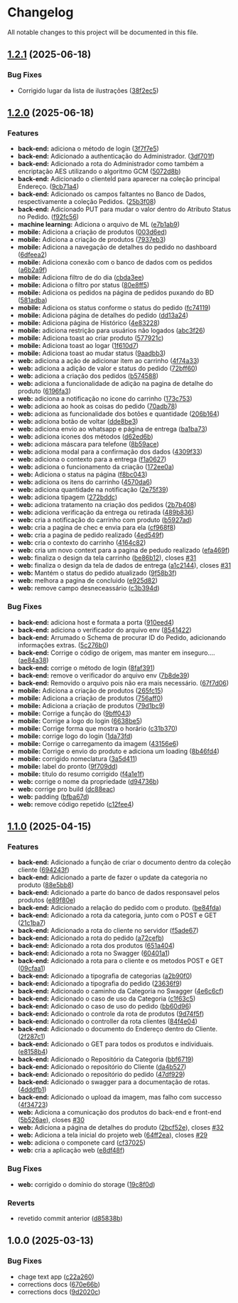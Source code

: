 # Changelog

All notable changes to this project will be documented in this file.

## [1.2.1](https://github.com/odutra-dev/projeto-5dsm/compare/v1.2.0...v1.2.1) (2025-06-18)

### Bug Fixes

* Corrigido lugar da lista de ilustrações ([38f2ec5](https://github.com/odutra-dev/projeto-5dsm/commit/38f2ec5bfac547400a2e1a2b22728080b9b40e11))

## [1.2.0](https://github.com/odutra-dev/projeto-5dsm/compare/v1.1.0...v1.2.0) (2025-06-18)

### Features

* **back-end:** adiciona o método de login ([3f7f7e5](https://github.com/odutra-dev/projeto-5dsm/commit/3f7f7e5690eb526826896c70e8e473ee5b46bb58))
* **back-end:** Adicionado a authenticação do Administrador. ([3df701f](https://github.com/odutra-dev/projeto-5dsm/commit/3df701f55af0ddc9fcf41a52eab9b8440debfb9a))
* **back-end:** Adicionado a rota do Administrador como também a encriptação AES utilizando o algoritmo GCM ([5072d8b](https://github.com/odutra-dev/projeto-5dsm/commit/5072d8bdf030915978a67a85a0c4a1ea8956440e))
* **back-end:** Adicionado o clienteId para aparecer na coleção principal Endereço. ([9cb71a4](https://github.com/odutra-dev/projeto-5dsm/commit/9cb71a45644795762ce743648be64f48c37c6cec))
* **back-end:** Adicionado os campos faltantes no Banco de Dados, respectivamente a coleção Pedidos. ([25b3f08](https://github.com/odutra-dev/projeto-5dsm/commit/25b3f0811957070faf6d4f35469e2440a733b41d))
* **back-end:** Adicionado PUT para mudar o valor dentro do Atributo Status no Pedido. ([f92fc56](https://github.com/odutra-dev/projeto-5dsm/commit/f92fc5686e56ca0c1d8d5237549219a5b8adf4ed))
* **machine learning:** Adiciona o arquivo de ML ([e7b1ab9](https://github.com/odutra-dev/projeto-5dsm/commit/e7b1ab9adc2ef0c12ae76ba141baf97012bc1cf2))
* **mobile:** Adiciona a criação de produtos ([003d6ed](https://github.com/odutra-dev/projeto-5dsm/commit/003d6ed6191311c055f46d36bf3171d12ceace05))
* **mobile:** Adiciona a criação de produtos ([7937eb3](https://github.com/odutra-dev/projeto-5dsm/commit/7937eb3cdfce01aa91fecb1b51031b912a64e73c))
* **mobile:** Adiciona a navegação de detalhes do pedido no dashboard ([6dfeea2](https://github.com/odutra-dev/projeto-5dsm/commit/6dfeea2195f33a67e21e840f6effa9cc56a5bb3f))
* **mobile:** Adiciona conexão com o banco de dados com os pedidos ([a6b2a9f](https://github.com/odutra-dev/projeto-5dsm/commit/a6b2a9fe9b71c9a3ae6e492b65e41cc2f57e4586))
* **mobile:** Adiciona filtro de do dia ([cbda3ee](https://github.com/odutra-dev/projeto-5dsm/commit/cbda3ee15eb24066fe9d56bc2757e4ac789a15c4))
* **mobile:** Adiciona o filtro por status ([80e8ff5](https://github.com/odutra-dev/projeto-5dsm/commit/80e8ff51da9e662d6c1542edb1f1aee2ccc6789b))
* **mobile:** Adiciona os pedidos na página de pedidos puxando do BD ([581adba](https://github.com/odutra-dev/projeto-5dsm/commit/581adba879c1ccb83077f61ed13b73308b3eec8e))
* **mobile:** Adiciona os status conforme o status do pedido ([fc74119](https://github.com/odutra-dev/projeto-5dsm/commit/fc74119a6c77a1ec1603663dd9a10776fdcf49b5))
* **mobile:** Adiciona página de detalhes do pedido ([dd13a24](https://github.com/odutra-dev/projeto-5dsm/commit/dd13a249ebef87842cf19c242280a50316026bd4))
* **mobile:** Adiciona página de Histórico ([4e83228](https://github.com/odutra-dev/projeto-5dsm/commit/4e832280f7ce899a655f591f6774b9e39fb1de08))
* **mobile:** adiciona restrição para usuários não logados ([abc3f26](https://github.com/odutra-dev/projeto-5dsm/commit/abc3f26ae3bd0ec41477ec45c2fbef72a0c9dd47))
* **mobile:** Adiciona toast ao criar produto ([577921c](https://github.com/odutra-dev/projeto-5dsm/commit/577921caf6e2c1db9ca843edd69751dd2a9777ff))
* **mobile:** Adiciona toast ao logar ([1f610d7](https://github.com/odutra-dev/projeto-5dsm/commit/1f610d7645befa7432692ac6f3c0ebe37a16beb7))
* **mobile:** Adiciona toast ao mudar status ([9aadbb3](https://github.com/odutra-dev/projeto-5dsm/commit/9aadbb3d729f4e73122a1aa544f6cc2e8b0654e2))
* **web:** adiciona a ação de adicionar item ao carrinho ([4f74a33](https://github.com/odutra-dev/projeto-5dsm/commit/4f74a33c9b0f149fef31badf275be961c1add7b5))
* **web:** adiciona a adição de valor e status do pedido ([72bff60](https://github.com/odutra-dev/projeto-5dsm/commit/72bff608aa708cefa11a05a8565e7eb9645b6675))
* **web:** adiciona a criação dos pedidos ([b574588](https://github.com/odutra-dev/projeto-5dsm/commit/b574588a0ce38cabd4d4a3ba1be225de1576c3c4))
* **web:** adiciona a funcionalidade de adição na pagina de detalhe do produto ([6196fa3](https://github.com/odutra-dev/projeto-5dsm/commit/6196fa31efe6b0ed8386bbf7f1caaa5dffa6b277))
* **web:** adiciona a notificação no icone do carrinho ([173c753](https://github.com/odutra-dev/projeto-5dsm/commit/173c753d8770ee90c5c4d087b7245bb54013add0))
* **web:** adiciona ao hook as coisas do pedido ([70adb78](https://github.com/odutra-dev/projeto-5dsm/commit/70adb781ca37efecdf27c4c9851c9a0973a1a7c7))
* **web:** adiciona as funcionalidade dos botões e quantidade ([206b164](https://github.com/odutra-dev/projeto-5dsm/commit/206b1643f48e123aa782332c8a8141e34001b4d3))
* **web:** adiciona botão de voltar ([dde8be3](https://github.com/odutra-dev/projeto-5dsm/commit/dde8be349fae576eedf32f809dc134b044375649))
* **web:** adiciona envio ao whatsapp e página de entrega ([ba1ba73](https://github.com/odutra-dev/projeto-5dsm/commit/ba1ba7380dc07e336f8336836695f17c39dc295d))
* **web:** adiciona icones dos métodos ([d62ed6b](https://github.com/odutra-dev/projeto-5dsm/commit/d62ed6b1baff837638ffe8a1ec28f8cdaed21927))
* **web:** adiciona máscara para telefone ([8b59ace](https://github.com/odutra-dev/projeto-5dsm/commit/8b59aced3133401a0b3bc5afb893ef4935b7dd62))
* **web:** adiciona modal para a confirmação dos dados ([4309f33](https://github.com/odutra-dev/projeto-5dsm/commit/4309f337aa9ca7a5abe9fc51b896521454b80e8e))
* **web:** adiciona o contexto para a entrega ([f1a0627](https://github.com/odutra-dev/projeto-5dsm/commit/f1a062755b306bea20a7a09a4b242506f0a3e613))
* **web:** adiciona o funcionamento da criação ([172ee0a](https://github.com/odutra-dev/projeto-5dsm/commit/172ee0a99c0529952114a352fdb9b31bc57a0271))
* **web:** Adiciona o status na página ([f8bc043](https://github.com/odutra-dev/projeto-5dsm/commit/f8bc0433dc5bcb457a68c756f400450bd055100b))
* **web:** adiciona os itens do carrinho ([4570da6](https://github.com/odutra-dev/projeto-5dsm/commit/4570da6698135cf9b15d8db6017bf0d11b3302f8))
* **web:** adiciona quantidade na notificação ([2e75f39](https://github.com/odutra-dev/projeto-5dsm/commit/2e75f39c4fbf8d877e45e176aa2a16295379e70e))
* **web:** adiciona tipagem ([272bddc](https://github.com/odutra-dev/projeto-5dsm/commit/272bddc1b2ff349958e0660b41e1bdf9ee746b41))
* **web:** adiciona tratamento na criação dos pedidos ([2b7b408](https://github.com/odutra-dev/projeto-5dsm/commit/2b7b408964f6c92ba8735d121a2ed2c3a6eef3d7))
* **web:** adiciona verificação da entrega ou retirada ([489b836](https://github.com/odutra-dev/projeto-5dsm/commit/489b8365aa0ff815ddad1fd0ff9a8d2ab5ba7aad))
* **web:** cria a notificação do carrinho com produto ([b5927ad](https://github.com/odutra-dev/projeto-5dsm/commit/b5927adb6e08b952e93a49b3f352bd62776d9efa))
* **web:** cria a pagina de chec e envia para ela ([cf968f8](https://github.com/odutra-dev/projeto-5dsm/commit/cf968f8abd0546af974129916402bf06c93f0427))
* **web:** cria a pagina de pedido realizado ([4ed549f](https://github.com/odutra-dev/projeto-5dsm/commit/4ed549f920e0e7c527e72173b0f70ae885321e3b))
* **web:** cria o contexto do carrinho ([4164c82](https://github.com/odutra-dev/projeto-5dsm/commit/4164c828d3d85cd2bdd652b3ca9bcc68b2ba7464))
* **web:** cria um novo context para a pagina de pedudo realizado ([efa469f](https://github.com/odutra-dev/projeto-5dsm/commit/efa469fb6a2c8e51bd788c7f85cc9cdaf89d2b8a))
* **web:** finaliza o design da tela carrinho ([be86b12](https://github.com/odutra-dev/projeto-5dsm/commit/be86b12ceb2573dce0a9990d9026c7958b2f2e95)), closes [#31](https://github.com/odutra-dev/projeto-5dsm/issues/31)
* **web:** finaliza o design da tela de dados de entrega ([a1c2144](https://github.com/odutra-dev/projeto-5dsm/commit/a1c21445ce865a4906cb76d66c9bc46e2b1d87f7)), closes [#31](https://github.com/odutra-dev/projeto-5dsm/issues/31)
* **web:** Mantém o status do pedido atualizado ([9f58b3f](https://github.com/odutra-dev/projeto-5dsm/commit/9f58b3fb334e1fbe5fbe56f3c67191dceccff6f8))
* **web:** melhora a pagina de concluido ([e925d82](https://github.com/odutra-dev/projeto-5dsm/commit/e925d8244d1226d570c37884f64ee363b63df08c))
* **web:** remove campo desneceassário ([c3b394d](https://github.com/odutra-dev/projeto-5dsm/commit/c3b394dfc0063a8e2e10ae0b6ec3e11841b2ddfc))

### Bug Fixes

* **back-end:** adiciona host e formata a porta ([910eed4](https://github.com/odutra-dev/projeto-5dsm/commit/910eed4c54fd482e3b73b95296e2c5835641e0d7))
* **back-end:** adiciona o verificador do arquivo env ([8541422](https://github.com/odutra-dev/projeto-5dsm/commit/8541422c888fd7e857f5b0eb128b3fa2579e4866))
* **back-end:** Arrumado o Schema de procurar ID do Pedido, adicionando informações extras. ([5c276b0](https://github.com/odutra-dev/projeto-5dsm/commit/5c276b004f3fcac5327276aa465a8512814f38fa))
* **back-end:** Corrige o código de origem, mas manter em inseguro.... ([ae84a38](https://github.com/odutra-dev/projeto-5dsm/commit/ae84a38cac7f17d3fd71cf359e18169074d6309a))
* **back-end:** corrige o método de login ([8faf391](https://github.com/odutra-dev/projeto-5dsm/commit/8faf3917d5b28fdc081514e72439de6fc1f41379))
* **back-end:** remove o verificador do arquivo env ([7b8de39](https://github.com/odutra-dev/projeto-5dsm/commit/7b8de39c61862b44fa7b36b7e75e73773dd3c82b))
* **back-end:** Removido o arquivo pois não era mais necessário. ([67f7d06](https://github.com/odutra-dev/projeto-5dsm/commit/67f7d062d5e2b87b858726e8640d848300f8d014))
* **mobile:** Adiciona a criação de produtos ([265fc15](https://github.com/odutra-dev/projeto-5dsm/commit/265fc1565ecc8e44724b971e589a6650ed7da228))
* **mobile:** Adiciona a criação de produtos ([756aff0](https://github.com/odutra-dev/projeto-5dsm/commit/756aff013fb2a24c0fc3c43c457ebf4973cd2626))
* **mobile:** Adiciona a criação de produtos ([79d1bc9](https://github.com/odutra-dev/projeto-5dsm/commit/79d1bc9787ea86f9f2ee09b04779402290c36b8d))
* **mobile:** Corrige a função do ([9bff043](https://github.com/odutra-dev/projeto-5dsm/commit/9bff043eece7ac2925c145e4dbdb8d824be13e85))
* **mobile:** Corrige a logo do login ([6638be5](https://github.com/odutra-dev/projeto-5dsm/commit/6638be52eed0c7ccb28e0e2c9b1f63bac12101c5))
* **mobile:** Corrige forma que mostra o horário ([c31b370](https://github.com/odutra-dev/projeto-5dsm/commit/c31b370dc6ccd00c80c211a429ddc5baf7569522))
* **mobile:** corrige logo do login ([1da73fd](https://github.com/odutra-dev/projeto-5dsm/commit/1da73fd882f99223ec739ce46c63e42717c970f0))
* **mobile:** Corrige o carregamento da imagem ([43156e6](https://github.com/odutra-dev/projeto-5dsm/commit/43156e63300b5b412bce302d2afb020c94c3bb86))
* **mobile:** Corrige o envio do produto e adiciona um loading ([8b46fd4](https://github.com/odutra-dev/projeto-5dsm/commit/8b46fd4385c1b804ec0d1a75256806c0d17239bf))
* **mobile:** corrigido nomeclatura ([3a5d411](https://github.com/odutra-dev/projeto-5dsm/commit/3a5d41194a247c01d6c2d8e40f951750761b8415))
* **mobile:** label do pronto ([9f709dd](https://github.com/odutra-dev/projeto-5dsm/commit/9f709dd18ac7ab8dbd09f65e799961cd59a42e46))
* **mobile:** titulo do resumo corrigido ([f4a1e1f](https://github.com/odutra-dev/projeto-5dsm/commit/f4a1e1f0ca3fcc096a79d06d3dfbad223abfe036))
* **web:** corrige o nome da propriedade ([d94736b](https://github.com/odutra-dev/projeto-5dsm/commit/d94736b89b54b13faa149e3fd3c407bae60ac8be))
* **web:** corrige pro build ([dc88eac](https://github.com/odutra-dev/projeto-5dsm/commit/dc88eac8a75c885836f0dc9a3288332d3f2b6608))
* **web:** padding ([bfba67d](https://github.com/odutra-dev/projeto-5dsm/commit/bfba67dc7cb50814a6c6b1700889573c541f0541))
* **web:** remove código repetido ([c12fee4](https://github.com/odutra-dev/projeto-5dsm/commit/c12fee424c1aa697ab518707f0d01da141a7104d))

## [1.1.0](https://github.com/DutraGames/projeto-5dsm/compare/v1.0.0...v1.1.0) (2025-04-15)

### Features

* **back-end:** Adicionado a função de criar o documento dentro da coleção cliente ([694243f](https://github.com/DutraGames/projeto-5dsm/commit/694243f09cc1594c39601135665f5b93cd7d5574))
* **back-end:** Adicionado a parte de fazer o update da categoria no produto ([88e5bb8](https://github.com/DutraGames/projeto-5dsm/commit/88e5bb84c3c64b03983e51763ab44519c8abd45d))
* **back-end:** Adicionado a parte do banco de dados responsavel pelos produtos ([e89f80e](https://github.com/DutraGames/projeto-5dsm/commit/e89f80ea83a5660ae6439baec5348d68e71ba884))
* **back-end:** Adicionado a relação do pedido com o produto. ([be84fda](https://github.com/DutraGames/projeto-5dsm/commit/be84fda323175c223f083c9da2805c1e1596b79b))
* **back-end:** Adicionado a rota da categoria, junto com o POST e GET ([21c1ba7](https://github.com/DutraGames/projeto-5dsm/commit/21c1ba7f036c226798af1f64241b654ebfd8a26c))
* **back-end:** Adicionado a rota do cliente no servidor ([f5ade67](https://github.com/DutraGames/projeto-5dsm/commit/f5ade671b391744b2d486c9bfa80b6e113bede06))
* **back-end:** Adicionado a rota do pedido ([a72cefb](https://github.com/DutraGames/projeto-5dsm/commit/a72cefba13df3e2e736293878b271f85ec9bab80))
* **back-end:** Adicionado a rota dos produtos ([651a404](https://github.com/DutraGames/projeto-5dsm/commit/651a40428eb1c5c5e6fe742ce09ca0e45347cce0))
* **back-end:** Adicionado a rota no Swagger ([60401a1](https://github.com/DutraGames/projeto-5dsm/commit/60401a127cba0eb8347dbf26839a8c9875e0e82e))
* **back-end:** Adicionado a rota para o cliente e os metodos POST e GET ([09cfaa1](https://github.com/DutraGames/projeto-5dsm/commit/09cfaa109ff1fca180594aeb6a8c1a3f21e0f02c))
* **back-end:** Adicionado a tipografia de categorias ([a2b90f0](https://github.com/DutraGames/projeto-5dsm/commit/a2b90f009bce06bc820d5718c5e8b4b356603c48))
* **back-end:** Adicionado a tipografia do pedido ([23636f9](https://github.com/DutraGames/projeto-5dsm/commit/23636f9c6080473dbb97eedf5040c4c033d07e67))
* **back-end:** Adicionado o caminho da Categoria no Swagger ([4e6c6cf](https://github.com/DutraGames/projeto-5dsm/commit/4e6c6cf03e0ac455784301a4f0d85ee1f5b2d25c))
* **back-end:** Adicionado o caso de uso da Categoria ([c1f63c5](https://github.com/DutraGames/projeto-5dsm/commit/c1f63c5281d052a5419ae3f77d4f53c46d808db4))
* **back-end:** Adicionado o caso de uso do pedido ([bb60d96](https://github.com/DutraGames/projeto-5dsm/commit/bb60d96026fc4408ef94a6ee25cff6d3a54e792d))
* **back-end:** Adicionado o controle da rota de produtos ([9d74f5f](https://github.com/DutraGames/projeto-5dsm/commit/9d74f5fe331e4168f6341fbe6e4042436261ae11))
* **back-end:** Adicionado o controller da rota clientes ([84f4e04](https://github.com/DutraGames/projeto-5dsm/commit/84f4e041aad4f1eb0ce8b4b8927dc2b641da113c))
* **back-end:** Adicionado o documento do Endereço dentro do Cliente. ([2f287c1](https://github.com/DutraGames/projeto-5dsm/commit/2f287c132f2b134099cd5eee498460570e9252ce))
* **back-end:** Adicionado o GET para todos os produtos e individuais. ([e8158b4](https://github.com/DutraGames/projeto-5dsm/commit/e8158b42fa6f9d5bfca5f91f58da46c2c973f8fa))
* **back-end:** Adicionado o Repositório da Categoria ([bbf6719](https://github.com/DutraGames/projeto-5dsm/commit/bbf6719c6c6731c3828f53fc20b5306f645608d4))
* **back-end:** Adicionado o repositório do Cliente ([da4b527](https://github.com/DutraGames/projeto-5dsm/commit/da4b5273adeb4ed48368c7bd3221a6dba0556c50))
* **back-end:** Adicionado o repositório do pedido ([47df929](https://github.com/DutraGames/projeto-5dsm/commit/47df9296e302510c8a5adaa5e4f73e142392de6d))
* **back-end:** Adicionado o swagger para a documentação de rotas. ([4dddfb1](https://github.com/DutraGames/projeto-5dsm/commit/4dddfb10f614c8cd8005bc524797b1a2ae2e6e28))
* **back-end:** Adicionado o upload da imagem, mas falho com successo ([4f34723](https://github.com/DutraGames/projeto-5dsm/commit/4f34723dc4867cdc5ca4f0ab29654b8c0d44d326))
* **web:** Adiciona a comunicação dos produtos do back-end e front-end ([5b526ae](https://github.com/DutraGames/projeto-5dsm/commit/5b526ae0a19d2b7fedc940efcdb8c094e0b5ae30)), closes [#30](https://github.com/DutraGames/projeto-5dsm/issues/30)
* **web:** Adiciona a página de detalhes do produto ([2bcf52e](https://github.com/DutraGames/projeto-5dsm/commit/2bcf52edb72774f2a1c10f8628bf654b68fa45d8)), closes [#32](https://github.com/DutraGames/projeto-5dsm/issues/32)
* **web:** Adiciona a tela inicial do projeto web ([64ff2ea](https://github.com/DutraGames/projeto-5dsm/commit/64ff2eaf9239680bd25b0a292e12e51b3716845d)), closes [#29](https://github.com/DutraGames/projeto-5dsm/issues/29)
* **web:** adiciona o componete card ([cf37025](https://github.com/DutraGames/projeto-5dsm/commit/cf37025ad8c79847f619b85432cf6ee7eaddb5f3))
* **web:** cria a aplicação web ([e8df48f](https://github.com/DutraGames/projeto-5dsm/commit/e8df48ffcdebc9250b87b14bee92426832dea58b))

### Bug Fixes

* **web:** corrigido o domínio do storage ([19c8f0d](https://github.com/DutraGames/projeto-5dsm/commit/19c8f0d595a8eef01c06e73ebfc1e33f2409cde8))

### Reverts

* revetido commit anterior ([d85838b](https://github.com/DutraGames/projeto-5dsm/commit/d85838bfd2df3172dd0ae8fb5c9320c9abba7eb6))

## 1.0.0 (2025-03-13)

### Bug Fixes

* chage text app ([c22a260](https://github.com/DutraGames/projeto-5dsm/commit/c22a260d7977cb4ec118651be497186363d471d5))
* corrections docs ([670e66b](https://github.com/DutraGames/projeto-5dsm/commit/670e66b3c8425525c58d26a521008882309d2b75))
* corrections docs ([9d2020c](https://github.com/DutraGames/projeto-5dsm/commit/9d2020c08c8d7710fb94aaccf2143a5ee71ff1e2))
